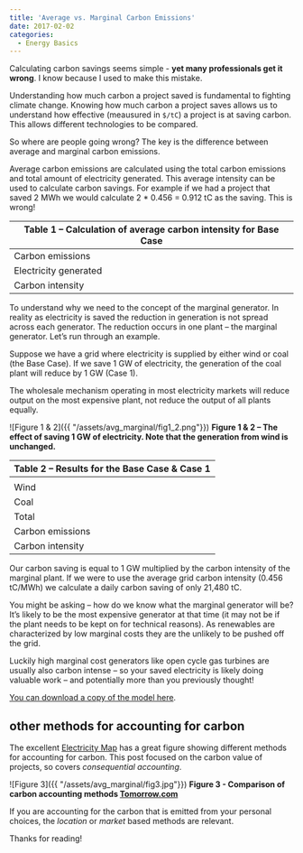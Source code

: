 ```yaml
---
title: 'Average vs. Marginal Carbon Emissions'
date: 2017-02-02
categories:
  - Energy Basics
---
```


Calculating carbon savings seems simple - **yet many professionals get it wrong**.  I know because I used to make this mistake.

Understanding how much carbon a project saved is fundamental to fighting climate change.  Knowing how much carbon a project saves allows us to understand how effective (meausured in `$/tC`) a project is at saving carbon.  This allows different technologies to be compared.

So where are people going wrong?  The key is the difference between average and marginal carbon emissions.

Average carbon emissions are calculated using the total carbon emissions and total amount of electricity generated.  This average intensity can be used to calculate carbon savings.  For example if we had a project that saved 2 MWh we would calculate 2 * 0.456 = 0.912 tC as the saving.  This is wrong!

|Table 1 – Calculation of average carbon intensity for Base Case|
|---|
|Carbon emissions|	tC|	83,330|
|Electricity generated|	MWh|	182,827|
|Carbon intensity|	tC/MWh|	0.456|

To understand why we need to the concept of the marginal generator.  In reality as electricity is saved the reduction in generation is not spread across each generator.  The reduction occurs in one plant – the marginal generator.  Let’s run through an example.

Suppose we have a grid where electricity is supplied by either wind or coal (the Base Case).  If we save 1 GW of electricity, the generation of the coal plant will reduce by 1 GW (Case 1).

The wholesale mechanism operating in most electricity markets will reduce output on the most expensive plant, not reduce the output of all plants equally.

![Figure 1 & 2]({{ "/assets/avg_marginal/fig1_2.png"}})
**Figure 1 & 2 – The effect of saving 1 GW of electricity.  Note that the generation from wind is unchanged.**

|Table 2 – Results for the Base Case & Case 1|
|---|
|||Base Case|	Case 1|	Saving|
|Wind|	MWh|	91,256|	91,256|	0|
|Coal|	MWh|	91,571|	67,571|	24,000|
|Total|	MWh|	182,827|	158,827|	24,000|
|Carbon emissions|	tC|	83,329|	61,489|	21,840|
|Carbon intensity|	tC/MWh|	0.456|	0.387|	0.910|

Our carbon saving is equal to 1 GW multiplied by the carbon intensity of the marginal plant.  If we were to use the average grid carbon intensity (0.456 tC/MWh) we calculate a daily carbon saving of only 21,480 tC.

You might be asking – how do we know what the marginal generator will be?  It’s likely to be the most expensive generator at that time (it may not be if the plant needs to be kept on for technical reasons).   As renewables are characterized by low marginal costs they are the unlikely to be pushed off the grid.

Luckily high marginal cost generators like open cycle gas turbines are usually also carbon intense – so your saved electricity is likely doing valuable work – and potentially more than you previously thought!

[You can download a copy of the model here](https://github.com/ADGEfficiency/adgefficiency.github.io/blob/master/assets/avg_marginal/average-vs-marginal-emissions-2017-02-02-1.xlsx).

## other methods for accounting for carbon 

The excellent [Electricity Map](https://www.electricitymap.org/?page=map&solar=false&remote=true&wind=false) has a great figure showing different methods for accounting for carbon.  This post focused on the carbon value of projects, so covers *consequential accounting*.

![Figure 3]({{ "/assets/avg_marginal/fig3.jpg"}})
**Figure 3 - Comparison of carbon accounting methods [Tomorrow.com](http://www.tmrow.com/)**

  If you are accounting for the carbon that is emitted from your personal choices, the *location* or *market* based methods are relevant.

Thanks for reading!
